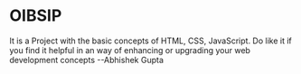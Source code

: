 # OIBSIP
It is a Project with the basic concepts of HTML, CSS, JavaScript. Do like it if you find it helpful in an way of enhancing or upgrading your web development concepts --Abhishek Gupta
